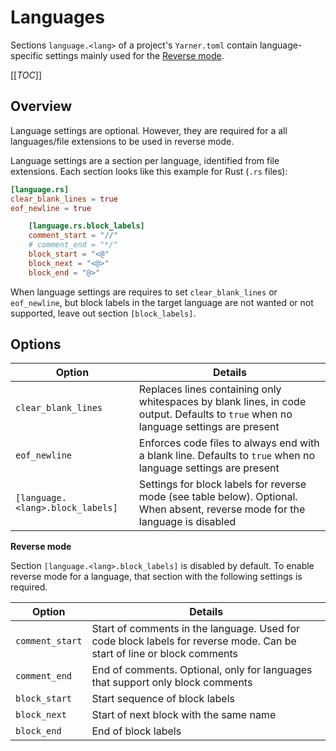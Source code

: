 # Languages

Sections `language.<lang>` of a project's `Yarner.toml` contain language-specific settings mainly used for the [Reverse mode](./reverse-mode.md).

[[_TOC_]]

## Overview

Language settings are optional. However, they are required for a all languages/file extensions to be used in reverse mode.

Language settings are a section per language, identified from file extensions. Each section looks like this example for Rust (`.rs` files):

```toml
[language.rs]
clear_blank_lines = true
eof_newline = true

    [language.rs.block_labels]
    comment_start = "//"
    # comment_end = "*/"
    block_start = "<@"
    block_next = "<@>"
    block_end = "@>"
```

When language settings are requires to set `clear_blank_lines` or `eof_newline`,
but block labels in the target language are not wanted or not supported, leave out section `[block_labels]`.

## Options
| Option                                 | Details                                                                                                                             |
| -------------------------------------- | ----------------------------------------------------------------------------------------------------------------------------------- |
| `clear_blank_lines`                    | Replaces lines containing only whitespaces by blank lines, in code output. Defaults to `true` when no language settings are present |
| `eof_newline`                          | Enforces code files to always end with a blank line. Defaults to `true` when no language settings are present                       |
| `[language.<lang>.block_labels]`       | Settings for block labels for reverse mode (see table below). Optional. When absent, reverse mode for the language is disabled      |

**Reverse mode**

Section `[language.<lang>.block_labels]` is disabled by default. To enable reverse mode for a language, that section with the following settings is required.

| Option              | Details                                                                                                                |
| ------------------- | ---------------------------------------------------------------------------------------------------------------------- |
| `comment_start`     | Start of comments in the language. Used for code block labels for reverse mode. Can be start of line or block comments |
| `comment_end`       | End of comments. Optional, only for languages that support only block comments                                         |
| `block_start`       | Start sequence of block labels                                                                                         |
| `block_next`        | Start of next block with the same name                                                                                 |
| `block_end`         | End of block labels                                                                                                    |
